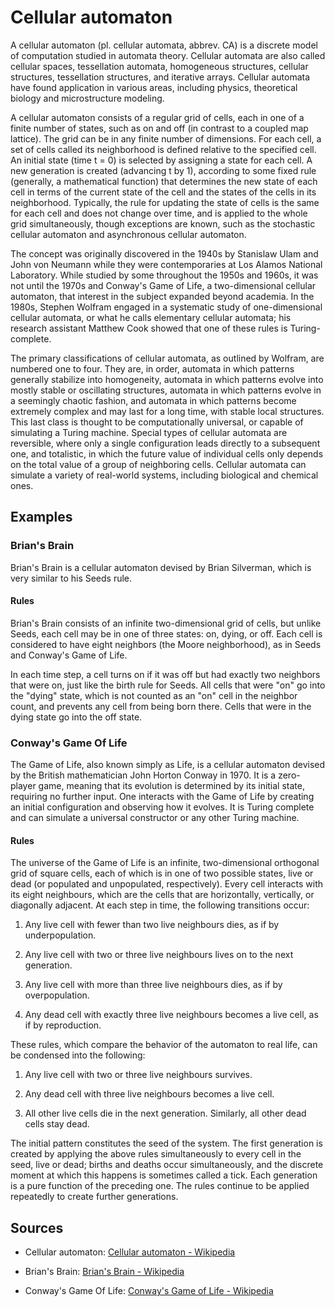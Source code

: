 # Cellular automaton

A cellular automaton (pl. cellular automata, abbrev. CA) is a discrete model of computation studied in automata theory. Cellular automata are also called cellular spaces, tessellation automata, homogeneous structures, cellular structures, tessellation structures, and iterative arrays. Cellular automata have found application in various areas, including physics, theoretical biology and microstructure modeling.

A cellular automaton consists of a regular grid of cells, each in one of a finite number of states, such as on and off (in contrast to a coupled map lattice). The grid can be in any finite number of dimensions. For each cell, a set of cells called its neighborhood is defined relative to the specified cell. An initial state (time t = 0) is selected by assigning a state for each cell. A new generation is created (advancing t by 1), according to some fixed rule (generally, a mathematical function) that determines the new state of each cell in terms of the current state of the cell and the states of the cells in its neighborhood. Typically, the rule for updating the state of cells is the same for each cell and does not change over time, and is applied to the whole grid simultaneously, though exceptions are known, such as the stochastic cellular automaton and asynchronous cellular automaton.

The concept was originally discovered in the 1940s by Stanislaw Ulam and John von Neumann while they were contemporaries at Los Alamos National Laboratory. While studied by some throughout the 1950s and 1960s, it was not until the 1970s and Conway's Game of Life, a two-dimensional cellular automaton, that interest in the subject expanded beyond academia. In the 1980s, Stephen Wolfram engaged in a systematic study of one-dimensional cellular automata, or what he calls elementary cellular automata; his research assistant Matthew Cook showed that one of these rules is Turing-complete.

The primary classifications of cellular automata, as outlined by Wolfram, are numbered one to four. They are, in order, automata in which patterns generally stabilize into homogeneity, automata in which patterns evolve into mostly stable or oscillating structures, automata in which patterns evolve in a seemingly chaotic fashion, and automata in which patterns become extremely complex and may last for a long time, with stable local structures. This last class is thought to be computationally universal, or capable of simulating a Turing machine. Special types of cellular automata are reversible, where only a single configuration leads directly to a subsequent one, and totalistic, in which the future value of individual cells only depends on the total value of a group of neighboring cells. Cellular automata can simulate a variety of real-world systems, including biological and chemical ones.

## Examples

### Brian's Brain

Brian's Brain is a cellular automaton devised by Brian Silverman, which is very similar to his Seeds rule.

#### Rules

Brian's Brain consists of an infinite two-dimensional grid of cells, but unlike Seeds, each cell may be in one of three states: on, dying, or off. Each cell is considered to have eight neighbors (the Moore neighborhood), as in Seeds and Conway's Game of Life.

In each time step, a cell turns on if it was off but had exactly two neighbors that were on, just like the birth rule for Seeds. All cells that were "on" go into the "dying" state, which is not counted as an "on" cell in the neighbor count, and prevents any cell from being born there. Cells that were in the dying state go into the off state.

### Conway's Game Of Life

The Game of Life, also known simply as Life, is a cellular automaton devised by the British mathematician John Horton Conway in 1970. It is a zero-player game, meaning that its evolution is determined by its initial state, requiring no further input. One interacts with the Game of Life by creating an initial configuration and observing how it evolves. It is Turing complete and can simulate a universal constructor or any other Turing machine.

#### Rules

The universe of the Game of Life is an infinite, two-dimensional orthogonal grid of square cells, each of which is in one of two possible states, live or dead (or populated and unpopulated, respectively). Every cell interacts with its eight neighbours, which are the cells that are horizontally, vertically, or diagonally adjacent. At each step in time, the following transitions occur:

1) Any live cell with fewer than two live neighbours dies, as if by underpopulation.

2) Any live cell with two or three live neighbours lives on to the next generation.

3) Any live cell with more than three live neighbours dies, as if by overpopulation.

4) Any dead cell with exactly three live neighbours becomes a live cell, as if by reproduction.

These rules, which compare the behavior of the automaton to real life, can be condensed into the following:

1) Any live cell with two or three live neighbours survives.

2) Any dead cell with three live neighbours becomes a live cell.

3) All other live cells die in the next generation. Similarly, all other dead cells stay dead.

The initial pattern constitutes the seed of the system. The first generation is created by applying the above rules simultaneously to every cell in the seed, live or dead; births and deaths occur simultaneously, and the discrete moment at which this happens is sometimes called a tick. Each generation is a pure function of the preceding one. The rules continue to be applied repeatedly to create further generations.

## Sources

- Cellular automaton: [Cellular automaton - Wikipedia](https://en.wikipedia.org/wiki/Cellular_automaton)

- Brian's Brain: [Brian's Brain - Wikipedia](https://en.wikipedia.org/wiki/Brian's_Brain)

- Conway's Game Of Life: [Conway's Game of Life - Wikipedia](https://en.wikipedia.org/wiki/Conway's_Game_of_Life)
